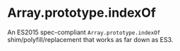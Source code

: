 # Array.prototype.indexOf
An ES2015 spec-compliant `Array.prototype.indexOf` shim/polyfill/replacement that works as far down as ES3.
